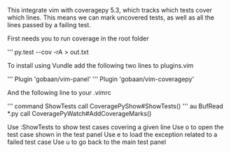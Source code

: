 This integrate vim with coveragepy 5.3, which tracks which tests cover which lines. This means we can mark
uncovered tests, as well as all the lines passed by a failing test.

First needs you to run coverage in the root folder

''' py.test --cov -rA > out.txt

To install using Vundle add the following two lines to plugins.vim

''' Plugin 'gobaan/vim-panel'
''' Plugin 'gobaan/vim-coveragepy'

And the following line to your .vimrc

''' command ShowTests call CoveragePyShow#ShowTests()
''' au BufRead *.py call CoveragePyWatch#AddCoverageMarks()

Use :ShowTests to show test cases covering a given line
Use o to open the test case shown in the test panel
Use e to load the exception related to a failed test case
Use u to go back to the main test panel
